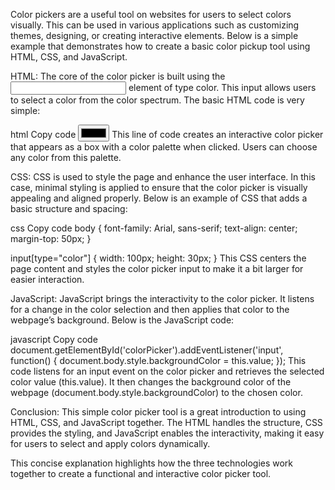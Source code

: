 Color pickers are a useful tool on websites for users to select colors visually. This can be used in various applications such as customizing themes, designing, or creating interactive elements. Below is a simple example that demonstrates how to create a basic color pickup tool using HTML, CSS, and JavaScript.

HTML:
The core of the color picker is built using the <input> element of type color. This input allows users to select a color from the color spectrum. The basic HTML code is very simple:

html
Copy code
<input type="color" id="colorPicker">
This line of code creates an interactive color picker that appears as a box with a color palette when clicked. Users can choose any color from this palette.

CSS:
CSS is used to style the page and enhance the user interface. In this case, minimal styling is applied to ensure that the color picker is visually appealing and aligned properly. Below is an example of CSS that adds a basic structure and spacing:

css
Copy code
body {
  font-family: Arial, sans-serif;
  text-align: center;
  margin-top: 50px;
}

input[type="color"] {
  width: 100px;
  height: 30px;
}
This CSS centers the page content and styles the color picker input to make it a bit larger for easier interaction.

JavaScript:
JavaScript brings the interactivity to the color picker. It listens for a change in the color selection and then applies that color to the webpage’s background. Below is the JavaScript code:

javascript
Copy code
document.getElementById('colorPicker').addEventListener('input', function() {
  document.body.style.backgroundColor = this.value;
});
This code listens for an input event on the color picker and retrieves the selected color value (this.value). It then changes the background color of the webpage (document.body.style.backgroundColor) to the chosen color.

Conclusion:
This simple color picker tool is a great introduction to using HTML, CSS, and JavaScript together. The HTML handles the structure, CSS provides the styling, and JavaScript enables the interactivity, making it easy for users to select and apply colors dynamically.

This concise explanation highlights how the three technologies work together to create a functional and interactive color picker tool.
